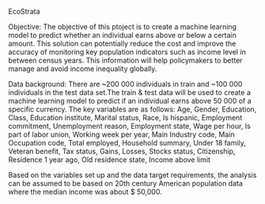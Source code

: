 EcoStrata

Objective:
The objective of this ptoject is to create a machine learning model to predict whether an individual earns above or below a certain amount. This solution can potentially reduce the cost and improve the accuracy of monitoring key population 
indicators such as income level in between census years. This information will help policymakers to better manage and avoid income inequality globally.

Data background:
There are ~200 000 individuals in train and ~100 000 individuals in the test data set.The train & test data will be used to create a machine learning model to predict if an individual earns above 50 000 of a specific currency.
The key variables are as follows:
Age, Gender, Education, Class, Education institute, Marital status, Race, Is hispanic, Employment commitment, Unemployment reason, Employment state, Wage per hour, Is part of labor union, Working week per year, Main Industry code, Main Occupation code, Total employed, Household summary, Under 18 family, Veteran benefit, Tax status, Gains, Losses, Stocks status, Citizenship, Residence 1 year ago, Old residence state, Income above limit

Based on the variables set up and the data target requirements, the analysis can be assumed to be based on 20th century American population data where the median income was about $ 50,000.

